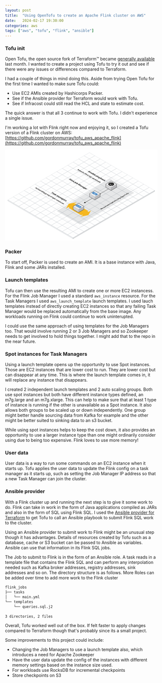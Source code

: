 ```yaml
---
layout: post
title:  "Using OpenTofu to create an Apache Flink cluster on AWS"
date:   2024-02-17 19:30:00
categories: aws
tags: ["aws", "tofu", "flink", "ansible"]
---
```


### Tofu init

Open Tofu, the open source fork of Terraform™ became [generally available](https://www.linuxfoundation.org/press/opentofu-announces-general-availability) last month. I wanted to create a project using Tofu to try it out and see if there were any issues or differences compared to Terraform.

I had a couple of things in mind doing this. Aside from trying Open Tofu for the first time I wanted to make sure Tofu could:

* Use EC2 AMIs created by Hashicorps Packer.
* See if the Ansible provider for Terraform would work with Tofu.
* See if Infracost could still read the HCL and state to estimate cost.

The quick answer is that all 3 continue to work with Tofu. I didn't experience a single issue.

I'm working a lot with Flink right now and enjoying it, so I created a Tofu version of a Flink cluster on AWS: [https://github.com/gordonmurray/tofu_aws_apache_flink](https://github.com/gordonmurray/tofu_aws_apache_flink)

![Overview diagram](/images/tofu_aws_flink_cluster.png)

### Packer

To start off, Packer is used to create an AMI. It is a base instance with Java, Flink and some JARs installed.

### Launch templates

Tofu can then use the resulting AMI to create one or more EC2 instancess. For the Flink Job Manager I used a standard `aws_instance` resource. For the Task Managers I used `aws_launch_template` launch templates. I used lauch templates instead of directly creating EC2 instances so that any failing Task Manager would be replaced automatically from the base image. Any workloads running on Flink could continue to work uninterupted.

I could use the same approach of using templates for the Job Managers too. That would involve running 2 or 3 Job Managers and so Zookeeper needs to get involved to hold things together. I might add that to the repo in the near future.

### Spot instances for Task Managers

Using a launch template opens up the opportunity to use Spot instances. Those are EC2 instances that are lower cost to run. They are lower cost but can disappear at any time. This is where the launch template comes in, it will replace any instance that disappears.

I created 2 independent launch templates and 2 auto scaling groups. Both use spot instances but both have different instance types defined, an m7g.large and an m7g.xlarge. This can help to make sure that at least 1 type of instance is running if the other is unavailable as a Spot instance. It also allows both groups to be scaled up or down independently. One group might better handle sourcing data from Kafka for example and the other might be better suited to sinking data to an s3 bucket.

While using spot instances helps to keep the cost down, it also provides an opportunity to use a larger instance type than one might ordinarily consider using due to being too expensive. Flink loves to use more memory!

### User data

User data is a way to run some commands on an EC2 instance when it starts up. Tofu applies the user data to update the Flink config on a task manager as it starts up, such as setting the Job Manager IP address so that a new Task Manager can join the cluster.

### Ansible provider

With a Flink cluster up and running the next step is to give it some work to do. Flink can take in work in the form of Java applications compiled as JARs and also in the form of SQL using Flink SQL. I used the [Ansible provider for Terraform](https://registry.terraform.io/providers/ansible/ansible/latest/docs) to get Tofu to call an Ansible playbook to submit Flink SQL work to the cluster.

Using an Ansible provider to submit work to Flink might be an unusual step though it has advantages. Details of resources created by Tofu such as a database, cache or S3 bucket can be passed to Ansible as variables. Ansible can use that information in its Flink SQL jobs.

The Job to submit to Flink is in the form of an Ansible role. A task reads in a template file that contains the Flink SQL and can perform any interpolation needed such as Kafka broker addresses, registry addresses, sink addresses and so on. The directory structure is as follows. More Roles can be added over time to add more work to the Flink cluster

```
flink_jobs
├── tasks
│   └── main.yml
└── templates
    └── queries.sql.j2

3 directories, 2 files
```

Overall, Tofu worked well out of the box. If felt faster to apply changes compared to Terraform though that's probably since its a small project.

Some improvements to this project could include:

* Changing the Job Managers to use a launch template also, which introduces a need for Apache Zookeeper
* Have the user data update the config of the instances with different memory settings based on the instance size used.
* For workloads use RocksDB for incremental checkpoints
* Store checkpoints on S3



